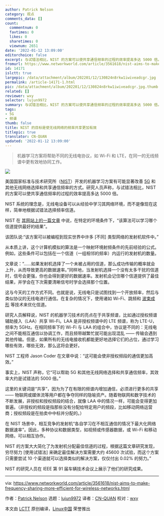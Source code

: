 ```yaml
---
author: Patrick Nelson
category: 观点
comments_data: []
count:
  commentnum: 0
  favtimes: 0
  likes: 0
  sharetimes: 0
  viewnum: 2651
date: '2022-01-12 13:09:00'
editorchoice: false
excerpt: 与试错法相比，NIST 的方案可以使共享通信频率的过程的效率提高多达 5000 倍。
fromurl: https://www.networkworld.com/article/3561618/nist-aims-to-make-frequency-sharing-more-efficient-for-wireless-networks.html
id: 14171
islctt: true
largepic: /data/attachment/album/202201/12/130824n8rkw1iwiveadcgr.jpg
permalink: /article-14171-1.html
pic: /data/attachment/album/202201/12/130824n8rkw1iwiveadcgr.jpg.thumb.jpg
related: []
reviewer: wxy
selector: lujun9972
summary: 与试错法相比，NIST 的方案可以使共享通信频率的过程的效率提高多达 5000 倍。
tags:
- 5G
- 频谱
thumb: false
title: NIST 的目标是使无线网络的频率共享更加有效
titlepic: true
translator: CN-QUAN
updated: '2022-01-12 13:09:00'
---
```



> 
> 机器学习方案将帮助不同的无线电协议，如 Wi-Fi 和 LTE，在同一的无线频谱中更有效地协同工作。
> 
> 
> 


![](/data/attachment/album/202201/12/130824n8rkw1iwiveadcgr.jpg)


美国国家标准与技术研究所（[NIST](https://www.nist.gov/)）开发的机器学习方案有可能显著改善 [5G](https://www.networkworld.com/article/3330603/5g-versus-4g-how-speed-latency-and-application-support-differ.html) 和其他无线网络选择和共享通信频率的方式。研究人员声称，与试错法相比，NIST 的方案可以使共享通信频率的过程的效率提高多达 5000 倍。


NIST 系统的理念是，无线电设备可以从经验中学习其网络环境，而不是像现在这样，简单地根据试错法选择频率信道。


NIST 在 [其网站上的一篇文章](https://www.nist.gov/news-events/news/2020/05/nist-formula-may-help-5g-wireless-networks-efficiently-share-communications) 中说，在特定的环境条件下，“该算法可以学习哪个信道提供最好的结果”。


该团队说:“该方案可以被编程到现实世界中许多 [不同] 类型网络的发射机软件中。”


从本质上讲，这个计算机模拟的算法是一个映射环境射频条件的先前经验的公式。例如，这些条件可以包括在一个信道（一组相邻的频率）内运行的发射机的数量。


文章说：“……如果发射机选择了一个未被占用的信道，那么成功传输的概率就会上升，从而导致更高的数据速率。”同样地，当发射机选择一个没有太多干扰的信道时，信号会更强，你也会得到更好的数据速率。发射机会记住哪个信道提供了最佳结果，并学会在下次需要清晰信号时学会选择那个位置。


这与今天的工作方式不同。也就是说，无线电只是试图找到一个开放频率，然后与类似协议的无线电进行通信。在复杂的情况下，使用诸如 Wi-Fi、跳频和 [波束成形](https://www.networkworld.com/article/3445039/beamforming-explained-how-it-makes-wireless-communication-faster.html) 等技术来优化信道。


研究人员解释说，NIST 的机器学习技术的亮点在于共享频谱，比如通过授权频谱辅助接入（LAA）共享 Wi-Fi。LAA 是非授权频谱中的 LTE 频谱，称为 LTE-U，频率为 5GHz。在相同频率下的 Wi-Fi 与 LAA 的组合中，协议是不同的：无线电之间不能相互通信以协调工作，而且频带越繁忙就可能出现混乱 —— 传输会遇到其他传输。但是，如果所有的无线电接收机都能更好地选择它们的占位，通过学习哪些有效，哪些无效，那么这将会更好。


NIST 工程师 Jason Coder 在文章中说：“这可能会使非授权频段的通信更加高效。”


事实上，NIST 声称，它“可以帮助 5G 和其他无线网络选择和共享通信频率，其效率大约是试错法的 5000 倍。”


这里的关键词是“共享”，因为为了在有限的频谱内增加通信，必须进行更多的共享 —— 物联网或媒体流等用户都在争夺同样的隐喻资产。随着物联网和数字技术的不断发展，非授权和授权频段的结合，就像 LAA 中的情况一样，可能会变得更加普遍。（非授权的频段是指那些没有分配给特定用户的频段，比如移动网络运营商；授权频段是在拍卖中中标并分配的。）


在 NIST 场景中，相互竞争的发射机“各自学习在不相互通信的情况下最大化网络数据速率”。因此，多种协议和数据类型，如视频或传感器数据，或 Wi-Fi 和移动网络，可以相互协作。


NIST 的方案大大简化了为发射机分配最佳信道的过程，根据这篇文章研究发现，穷尽努力 [使用试错法] 来确定最佳解决方案需要大约 45600 次试验，而这个方案只需要尝试 10 个渠道就可以选择类似的解决方案，仅仅付出 0.02% 的努力。”


NIST 的研究人员在 IEEE 第 91 届车辆技术会议上展示了他们的研究成果。




---


via: <https://www.networkworld.com/article/3561618/nist-aims-to-make-frequency-sharing-more-efficient-for-wireless-networks.html>


作者：[Patrick Nelson](https://www.networkworld.com/author/Patrick-Nelson/) 选题：[lujun9972](https://github.com/lujun9972) 译者：[CN-QUAN](https://github.com/CN-QUAN) 校对：[wxy](https://github.com/wxy)


本文由 [LCTT](https://github.com/LCTT/TranslateProject) 原创编译，[Linux中国](https://linux.cn/) 荣誉推出